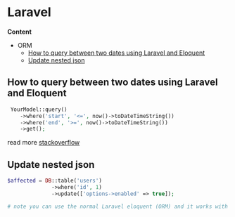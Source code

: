 # Laravel

**Content**
- ORM
  - [How to query between two dates using Laravel and Eloquent](#issue-1)
  - [Update nested json](#issue-2)

<a name="issue-1"></a>
## How to query between two dates using Laravel and Eloquent

```php
 YourModel::query()
    ->where('start', '<=', now()->toDateTimeString())
    ->where('end', '>=', now()->toDateTimeString())
    ->get();
```

read more [stackoverflow](https://stackoverflow.com/a/33361741/19299063)



<a name="issue-2"></a>
## Update nested json
```php
$affected = DB::table('users')
              ->where('id', 1)
              ->update(['options->enabled' => true]);

# note you can use the normal Laravel eloquent (ORM) and it works with updateOrCreate
```
